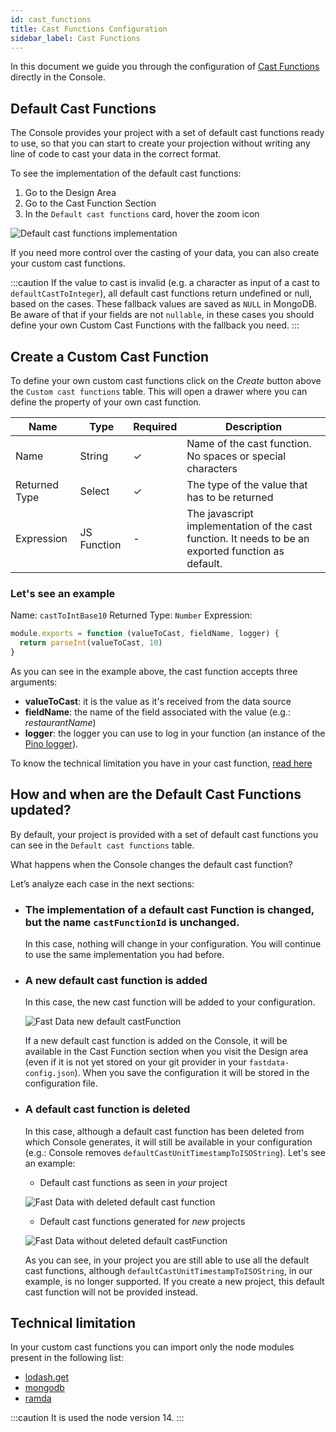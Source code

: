 ```yaml
---
id: cast_functions
title: Cast Functions Configuration
sidebar_label: Cast Functions
---
```


In this document we guide you through the configuration of [Cast Functions](/fast_data/the_basics.md#cast-function) directly in the Console.

## Default Cast Functions

The Console provides your project with a set of default cast functions ready to use, so that you can start to create your projection without writing any line of code to cast your data in the correct format.

To see the implementation of the default cast functions:

1. Go to the Design Area
2. Go to the Cast Function Section
3. In the `Default cast functions` card, hover the zoom icon


![Default cast functions implementation](../img/fastdata-default-castfunction-zoom.png)

If you need more control over the casting of your data, you can also create your custom cast functions.

:::caution
If the value to cast is invalid (e.g. a character as input of a cast to `defaultCastToInteger`), all default cast functions return undefined or null, based on the cases. These fallback values are saved as `NULL` in MongoDB.  
Be aware of that if your fields are not `nullable`, in these cases you should define your own Custom Cast Functions with the fallback you need.
:::

## Create a Custom Cast Function

To define your own custom cast functions click on the *Create* button above the `Custom cast functions` table. This will open a drawer where you can define the property of your own cast function.

| Name          | Type        | Required | Description                                                                                         |
|---------------|-------------|----------|-----------------------------------------------------------------------------------------------------|
| Name          | String      | &check;     | Name of the cast function. No spaces or special characters                                          |
| Returned Type | Select      | &check;     | The type of the value that has to be returned                                                       |
| Expression    | JS Function | -    | The javascript implementation of the cast function. It needs to be an exported function as default. |

### Let's see an example

Name: `castToIntBase10`
Returned Type: `Number`
Expression:

```javascript
module.exports = function (valueToCast, fieldName, logger) {
  return parseInt(valueToCast, 10)
}
```

As you can see in the example above, the cast function accepts three arguments:

- **valueToCast**: it is the value as it's received from the data source
- **fieldName**: the name of the field associated with the value (e.g.: *restaurantName*)
- **logger**: the logger you can use to log in your function (an instance of the [Pino logger](https://github.com/pinojs/pino)).

To know the technical limitation you have in your cast function, [read here](#technical-limitation)

## How and when are the Default Cast Functions updated?

By default, your project is provided with a set of default cast functions you can see in the `Default cast functions` table.

What happens when the Console changes the default cast function?

Let’s analyze each case in the next sections:

- ### The implementation of a default cast Function is changed, but the name `castFunctionId` is unchanged.

  In this case, nothing will change in your configuration. You will continue to use the same implementation you had before.

- ### A new default cast function is added

  In this case, the new cast function will be added to your configuration.

  ![Fast Data new default castFunction](../img/fastdata-new-default-castfunction.png)

  If a new default cast function is added on the Console, it will be available in the Cast Function section when you visit the Design area (even if it is not yet stored on your git provider in your `fastdata-config.json`). When you save the configuration it will be stored in the configuration file.

- ### A default cast function is deleted

  In this case, although a default cast function has been deleted from which Console generates, it will still be available in your configuration (e.g.: Console removes `defaultCastUnitTimestampToISOString`).
  Let's see an example:

  - Default cast functions as seen in *your* project

  ![Fast Data with deleted default cast function](../img/fastdata-delete-castfunction-all.png)

  - Default cast functions generated for *new* projects

  ![Fast Data without deleted default castFunction](../img/fastdata-delete-castfunction-without-deleted.png)

  As you can see, in your project you are still able to use all the default cast functions, although `defaultCastUnitTimestampToISOString`, in our example, is no longer supported.
  If you create a new project, this default cast function will not be provided instead.

## Technical limitation

In your custom cast functions you can import only the node modules present in the following list:

- [lodash.get](https://github.com/lodash/lodash/tree/4.4.2-npm-packages/lodash.get)
- [mongodb](https://github.com/mongodb/mongo/tree/r3.6.0)
- [ramda](https://github.com/ramda/ramda/tree/v0.27.1)

:::caution
It is used the node version 14.
:::

